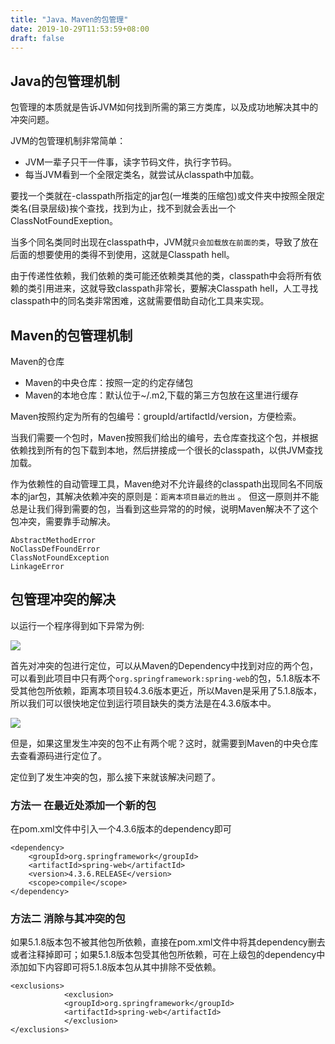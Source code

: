 ```yaml
---
title: "Java、Maven的包管理"
date: 2019-10-29T11:53:59+08:00
draft: false
---
```


## Java的包管理机制
包管理的本质就是告诉JVM如何找到所需的第三方类库，以及成功地解决其中的冲突问题。

JVM的包管理机制非常简单：

* JVM一辈子只干一件事，读字节码文件，执行字节码。
* 每当JVM看到一个全限定类名，就尝试从classpath中加载。

要找一个类就在-classpath所指定的jar包(一堆类的压缩包)或文件夹中按照全限定类名(目录层级)挨个查找，找到为止，找不到就会丢出一个ClassNotFoundExeption。

当多个同名类同时出现在classpath中，JVM就``只会加载放在前面的类``，导致了放在后面的想要使用的类得不到使用，这就是Classpath hell。

由于传递性依赖，我们依赖的类可能还依赖类其他的类，classpath中会将所有依赖的类引用进来，这就导致classpath非常长，要解决Classpath hell，人工寻找classpath中的同名类非常困难，这就需要借助自动化工具来实现。

## Maven的包管理机制

Maven的仓库

* Maven的中央仓库：按照一定的约定存储包
* Maven的本地仓库：默认位于~/.m2,下载的第三方包放在这里进行缓存

Maven按照约定为所有的包编号：groupId/artifactId/version，方便检索。

当我们需要一个包时，Maven按照我们给出的编号，去仓库查找这个包，并根据依赖找到所有的包下载到本地，然后拼接成一个很长的classpath，以供JVM查找加载。

作为依赖性的自动管理工具，Maven绝对不允许最终的classpath出现同名不同版本的jar包，其解决依赖冲突的原则是：``距离本项目最近的胜出`` 。
但这一原则并不能总是让我们得到需要的包，当看到这些异常的的时候，说明Maven解决不了这个包冲突，需要靠手动解决。

    AbstractMethodError
    NoClassDefFoundError
    ClassNotFoundException
    LinkageError


## 包管理冲突的解决

以运行一个程序得到如下异常为例:

![](/post2-1.jpg)

首先对冲突的包进行定位，可以从Maven的Dependency中找到对应的两个包，可以看到此项目中只有两个``org.springframework:spring-web``的包，5.1.8版本不受其他包所依赖，距离本项目较4.3.6版本更近，所以Maven是采用了5.1.8版本，所以我们可以很快地定位到运行项目缺失的类方法是在4.3.6版本中。

![](/post2-2.jpg)

但是，如果这里发生冲突的包不止有两个呢？这时，就需要到Maven的中央仓库去查看源码进行定位了。

定位到了发生冲突的包，那么接下来就该解决问题了。
### 方法一 在最近处添加一个新的包
在pom.xml文件中引入一个4.3.6版本的dependency即可

    <dependency>
        <groupId>org.springframework</groupId>
        <artifactId>spring-web</artifactId>
        <version>4.3.6.RELEASE</version>
        <scope>compile</scope>
    </dependency>

### 方法二 消除与其冲突的包
如果5.1.8版本包不被其他包所依赖，直接在pom.xml文件中将其dependency删去或者注释掉即可；如果5.1.8版本包受其他包所依赖，可在上级包的dependency中添加如下内容即可将5.1.8版本包从其中排除不受依赖。

    <exclusions>
                <exclusion>
                <groupId>org.springframework</groupId>
                <artifactId>spring-web</artifactId>
                </exclusion>
    </exclusions>
    
    


